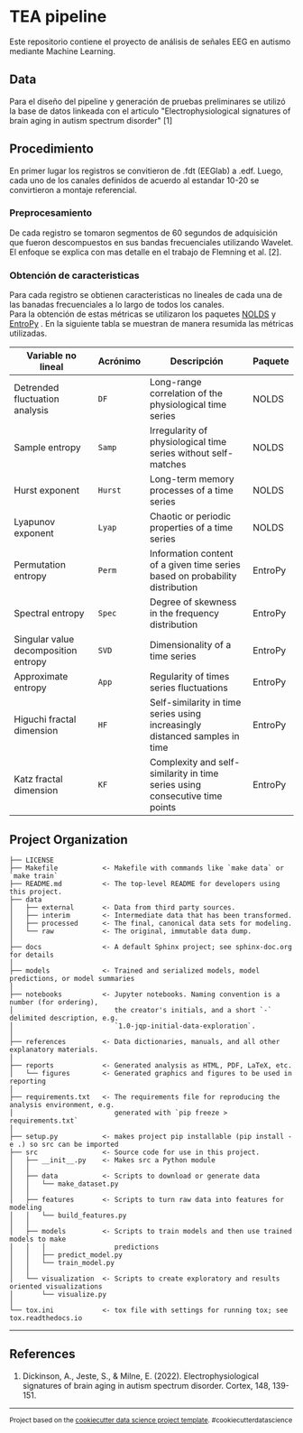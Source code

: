 TEA pipeline
=========================

Este repositorio contiene el proyecto de análisis de señales EEG en autismo mediante Machine Learning. 

## Data 
Para  el diseño del pipeline y generación de pruebas preliminares se utilizó la base de datos linkeada con el articulo "Electrophysiological signatures of brain aging in autism spectrum disorder" [1]

## Procedimiento

En primer lugar los registros se convitieron de .fdt (EEGlab) a .edf. Luego, cada uno de los canales definidos de acuerdo al estandar 10-20 se convirtieron a montaje referencial. 

### Preprocesamiento

De cada registro se tomaron segmentos de 60 segundos de adquisición que fueron descompuestos en sus bandas frecuenciales utilizando Wavelet. El enfoque se explica con mas detalle en el trabajo de Flemning et al. [2]. 

### Obtención de caracteristicas
Para cada registro se obtienen caracteristicas no lineales de cada una de las banadas frecuenciales a lo largo de todos los canales.  
Para la obtención de estas métricas se utilizaron los paquetes [NOLDS](https://github.com/CSchoel/nolds/tree/main) y [EntroPy](https://github.com/raphaelvallat/entropy)
. En la siguiente tabla se muestran de manera resumida las métricas utilizadas. 

| **Variable no lineal**                         | **Acrónimo** | **Descripción**                                                                 | **Paquete** |
|------------------------------------------------|--------------|---------------------------------------------------------------------------------|-------------|
| Detrended fluctuation analysis                 | `DF`          | Long-range correlation of the physiological time series                         | NOLDS       |
| Sample entropy                                 | `Samp`        | Irregularity of physiological time series without self-matches                  | NOLDS       |
| Hurst exponent                                 | `Hurst`       | Long-term memory processes of a time series                                     | NOLDS       |
| Lyapunov exponent                              | `Lyap`        | Chaotic or periodic properties of a time series                                 | NOLDS       |
| Permutation entropy                            | `Perm`        | Information content of a given time series based on probability distribution    | EntroPy     |
| Spectral entropy                               | `Spec`        | Degree of skewness in the frequency distribution                                | EntroPy     |
| Singular value decomposition entropy           | `SVD`         | Dimensionality of a time series                                                 | EntroPy     |
| Approximate entropy                            | `App`         | Regularity of times series fluctuations                                         | EntroPy     |
| Higuchi fractal dimension                      | `HF`          | Self-similarity in time series using increasingly distanced samples in time     | EntroPy     |
| Katz fractal dimension                         | `KF`          | Complexity and self-similarity in time series using consecutive time points     | EntroPy     |


Project Organization
------------

    ├── LICENSE
    ├── Makefile           <- Makefile with commands like `make data` or `make train`
    ├── README.md          <- The top-level README for developers using this project.
    ├── data
    │   ├── external       <- Data from third party sources.
    │   ├── interim        <- Intermediate data that has been transformed.
    │   ├── processed      <- The final, canonical data sets for modeling.
    │   └── raw            <- The original, immutable data dump.
    │
    ├── docs               <- A default Sphinx project; see sphinx-doc.org for details
    │
    ├── models             <- Trained and serialized models, model predictions, or model summaries
    │
    ├── notebooks          <- Jupyter notebooks. Naming convention is a number (for ordering),
    │                         the creator's initials, and a short `-` delimited description, e.g.
    │                         `1.0-jqp-initial-data-exploration`.
    │
    ├── references         <- Data dictionaries, manuals, and all other explanatory materials.
    │
    ├── reports            <- Generated analysis as HTML, PDF, LaTeX, etc.
    │   └── figures        <- Generated graphics and figures to be used in reporting
    │
    ├── requirements.txt   <- The requirements file for reproducing the analysis environment, e.g.
    │                         generated with `pip freeze > requirements.txt`
    │
    ├── setup.py           <- makes project pip installable (pip install -e .) so src can be imported
    ├── src                <- Source code for use in this project.
    │   ├── __init__.py    <- Makes src a Python module
    │   │
    │   ├── data           <- Scripts to download or generate data
    │   │   └── make_dataset.py
    │   │
    │   ├── features       <- Scripts to turn raw data into features for modeling
    │   │   └── build_features.py
    │   │
    │   ├── models         <- Scripts to train models and then use trained models to make
    │   │   │                 predictions
    │   │   ├── predict_model.py
    │   │   └── train_model.py
    │   │
    │   └── visualization  <- Scripts to create exploratory and results oriented visualizations
    │       └── visualize.py
    │
    └── tox.ini            <- tox file with settings for running tox; see tox.readthedocs.io


--------
## References 

1. Dickinson, A., Jeste, S., & Milne, E. (2022). Electrophysiological signatures of brain aging in autism spectrum disorder. Cortex, 148, 139-151.

--------

<p><small>Project based on the <a target="_blank" href="https://drivendata.github.io/cookiecutter-data-science/">cookiecutter data science project template</a>. #cookiecutterdatascience</small></p>

